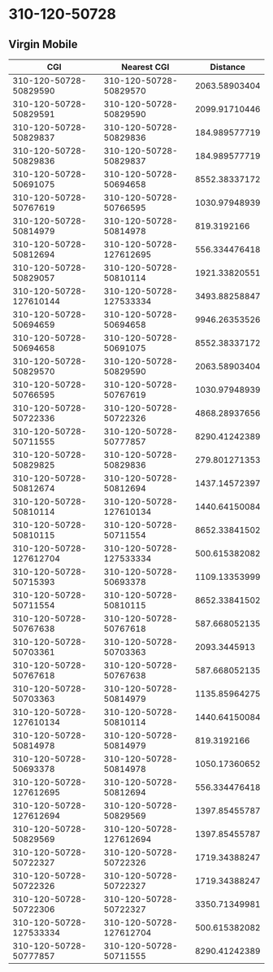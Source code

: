 # 310-120-50728
## Virgin Mobile


| CGI | Nearest CGI | Distance |
|-----|-------------|----------|
| 310-120-50728-50829590 | 310-120-50728-50829570 | 2063.58903404 |
| 310-120-50728-50829591 | 310-120-50728-50829590 | 2099.91710446 |
| 310-120-50728-50829837 | 310-120-50728-50829836 | 184.989577719 |
| 310-120-50728-50829836 | 310-120-50728-50829837 | 184.989577719 |
| 310-120-50728-50691075 | 310-120-50728-50694658 | 8552.38337172 |
| 310-120-50728-50767619 | 310-120-50728-50766595 | 1030.97948939 |
| 310-120-50728-50814979 | 310-120-50728-50814978 | 819.3192166 |
| 310-120-50728-50812694 | 310-120-50728-127612695 | 556.334476418 |
| 310-120-50728-50829057 | 310-120-50728-50810114 | 1921.33820551 |
| 310-120-50728-127610144 | 310-120-50728-127533334 | 3493.88258847 |
| 310-120-50728-50694659 | 310-120-50728-50694658 | 9946.26353526 |
| 310-120-50728-50694658 | 310-120-50728-50691075 | 8552.38337172 |
| 310-120-50728-50829570 | 310-120-50728-50829590 | 2063.58903404 |
| 310-120-50728-50766595 | 310-120-50728-50767619 | 1030.97948939 |
| 310-120-50728-50722336 | 310-120-50728-50722326 | 4868.28937656 |
| 310-120-50728-50711555 | 310-120-50728-50777857 | 8290.41242389 |
| 310-120-50728-50829825 | 310-120-50728-50829836 | 279.801271353 |
| 310-120-50728-50812674 | 310-120-50728-50812694 | 1437.14572397 |
| 310-120-50728-50810114 | 310-120-50728-127610134 | 1440.64150084 |
| 310-120-50728-50810115 | 310-120-50728-50711554 | 8652.33841502 |
| 310-120-50728-127612704 | 310-120-50728-127533334 | 500.615382082 |
| 310-120-50728-50715393 | 310-120-50728-50693378 | 1109.13353999 |
| 310-120-50728-50711554 | 310-120-50728-50810115 | 8652.33841502 |
| 310-120-50728-50767638 | 310-120-50728-50767618 | 587.668052135 |
| 310-120-50728-50703361 | 310-120-50728-50703363 | 2093.3445913 |
| 310-120-50728-50767618 | 310-120-50728-50767638 | 587.668052135 |
| 310-120-50728-50703363 | 310-120-50728-50814979 | 1135.85964275 |
| 310-120-50728-127610134 | 310-120-50728-50810114 | 1440.64150084 |
| 310-120-50728-50814978 | 310-120-50728-50814979 | 819.3192166 |
| 310-120-50728-50693378 | 310-120-50728-50814978 | 1050.17360652 |
| 310-120-50728-127612695 | 310-120-50728-50812694 | 556.334476418 |
| 310-120-50728-127612694 | 310-120-50728-50829569 | 1397.85455787 |
| 310-120-50728-50829569 | 310-120-50728-127612694 | 1397.85455787 |
| 310-120-50728-50722327 | 310-120-50728-50722326 | 1719.34388247 |
| 310-120-50728-50722326 | 310-120-50728-50722327 | 1719.34388247 |
| 310-120-50728-50722306 | 310-120-50728-50722327 | 3350.71349981 |
| 310-120-50728-127533334 | 310-120-50728-127612704 | 500.615382082 |
| 310-120-50728-50777857 | 310-120-50728-50711555 | 8290.41242389 |
